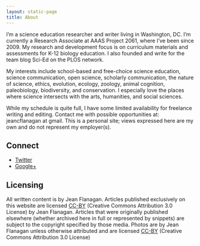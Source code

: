 ```yaml
---
layout: static-page
title: About
---
```


I’m a science education researcher and writer living in Washington, DC. I’m currently a Research Associate at AAAS Project 2061, where I’ve been since 2009. My research and development focus is on curriculum materials and assessments for K-12 biology education. I also founded and write for the team blog Sci-Ed on the PLOS network.

My interests include school-based and free-choice science education, science communication, open science, scholarly communication, the nature of science, ethics, evolution, ecology, zoology, animal cognition, paleobiology, biodiversity, and conservation. I especially love the places where science intersects with the arts, humanities, and social sciences. 

While my schedule is quite full, I have some limited availability for freelance writing and editing. Contact me with possible opportunities at: jeancflanagan at gmail.
This is a personal site; views expressed here are my own and do not represent my employer(s).

## Connect

- [Twitter](https://twitter.com/jeancflanagan)
- [Google+](https://plus.google.com/110091158982110640683/posts)

## Licensing

All written content is by Jean Flanagan. Articles published exclusively on this website are licensed [CC-BY](http://creativecommons.org/licenses/by/3.0/deed.en_US) (Creative Commons Attribution 3.0 License) by Jean Flanagan. Articles that were originally published elsewhere (whether archived here in full or represented by snippets) are subject to the copyright specified by those media. Photos are by Jean Flanagan unless otherwise attributed and are licensed [CC-BY](http://creativecommons.org/licenses/by/3.0/deed.en_US) (Creative Commons Attribution 3.0 License)